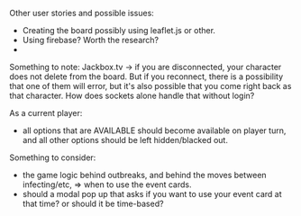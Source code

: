 Other user stories and possible issues:
- Creating the board possibly using leaflet.js or other.
- Using firebase? Worth the research?
-

Something to note:
Jackbox.tv -> if you are disconnected, your character does not delete from the board. But if you reconnect, there is a possibility that one of them will error, but it's also possible that you come right back as that character. How does sockets alone handle that without login?

As a current player:
- all options that are AVAILABLE should become available on player turn, and all other options should be left hidden/blacked out.

Something to consider:
- the game logic behind outbreaks, and behind the moves between infecting/etc, => when to use the event cards.
- should a modal pop up that asks if you want to use your event card at that time? or should it be time-based?
